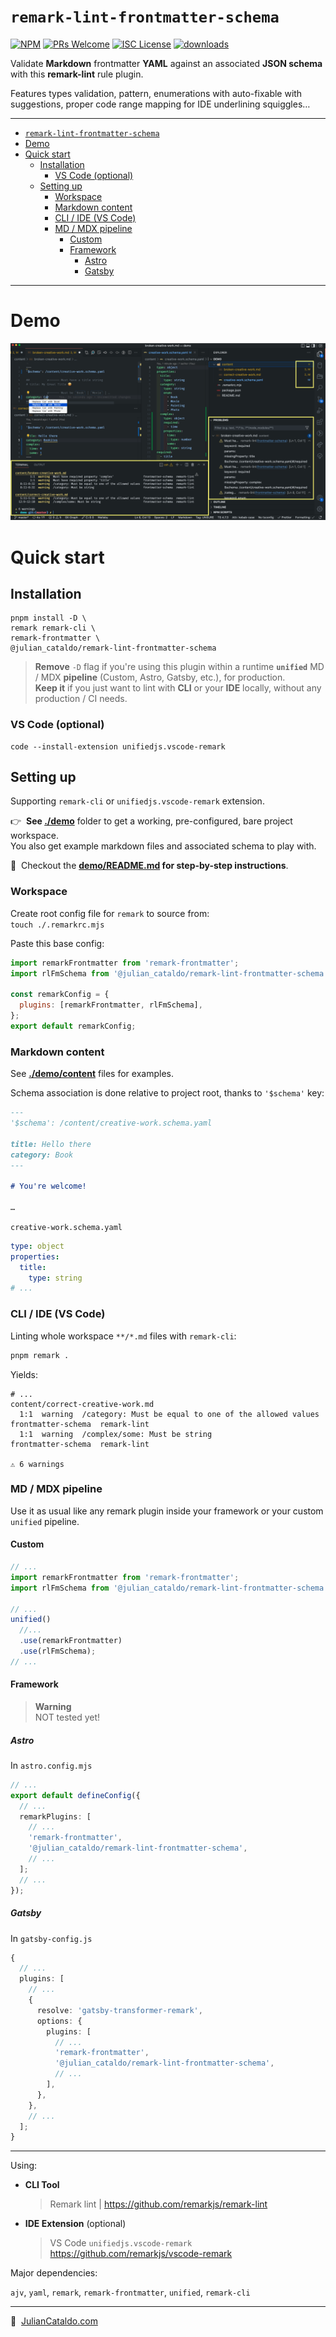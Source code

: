# `remark-lint-frontmatter-schema`

<!-- [![Build Status](https://img.shields.io/github/workflow/status/JulianCataldo/remark-lint-frontmatter-schema/release/master.svg)](https://github.com/@julian_cataldo/remark-lint-frontmatter-schema/actions/workflows/release.yml?query=branch%3Amain) -->

[![NPM](https://img.shields.io/npm/v/@julian_cataldo/remark-lint-frontmatter-schema)](https://www.npmjs.com/package/@julian_cataldo/remark-lint-frontmatter-schema)
[![PRs Welcome](https://img.shields.io/badge/PRs-welcome-brightgreen.svg)](https://makeapullrequest.com)
[![ISC License](https://img.shields.io/npm/l/@julian_cataldo/remark-lint-frontmatter-schema)](./LICENSE)
[![downloads](https://img.shields.io/npm/dw/@julian_cataldo/remark-lint-frontmatter-schema)](https://www.npmjs.com/package/@julian_cataldo/remark-lint-frontmatter-schema)

Validate **Markdown** frontmatter **YAML** against an associated **JSON schema** with this **remark-lint** rule plugin.

Features types validation, pattern, enumerations with auto-fixable with suggestions, proper code range mapping for IDE underlining squiggles…

---

- [`remark-lint-frontmatter-schema`](#remark-lint-frontmatter-schema)
- [Demo](#demo)
- [Quick start](#quick-start)
  - [Installation](#installation)
    - [VS Code (optional)](#vs-code-optional)
  - [Setting up](#setting-up)
    - [Workspace](#workspace)
    - [Markdown content](#markdown-content)
    - [CLI / IDE (VS Code)](#cli--ide-vs-code)
    - [MD / MDX pipeline](#md--mdx-pipeline)
      - [Custom](#custom)
      - [Framework](#framework)
        - [Astro](#astro)
        - [Gatsby](#gatsby)

---

# Demo

[![Demo screenshot of frontmatter schema linter](./docs/screenshot.png)](https://raw.githubusercontent.com/JulianCataldo/remark-lint-frontmatter-schema/4985660878364df7c46d61d7efc79d96e2069ab4/docs/screenshot.png)

# Quick start

## Installation

```shell
pnpm install -D \
remark remark-cli \
remark-frontmatter \
@julian_cataldo/remark-lint-frontmatter-schema
```

> **Remove** `-D` flag if you're using this plugin within a runtime **`unified`** MD / MDX **pipeline** (Custom, Astro, Gatsby, etc.), for production.  
> **Keep it** if you just want to lint with **CLI** or your **IDE** locally, without any production / CI needs.

### VS Code (optional)

```
code --install-extension unifiedjs.vscode-remark
```

## Setting up

Supporting `remark-cli` or `unifiedjs.vscode-remark` extension.

👉  **See [./demo](./demo/)** folder to get a working, pre-configured, bare project workspace.  
You also get example markdown files and associated schema to play with.

📌  Checkout the **[demo/README.md](./demo) for step-by-step instructions**.

### Workspace

Create root config file for `remark` to source from:  
`touch ./.remarkrc.mjs`

Paste this base config:

```mjs
import remarkFrontmatter from 'remark-frontmatter';
import rlFmSchema from '@julian_cataldo/remark-lint-frontmatter-schema';

const remarkConfig = {
  plugins: [remarkFrontmatter, rlFmSchema],
};
export default remarkConfig;
```

### Markdown content

See **[./demo/content](./demo/content)** files for examples.

Schema association is done relative to project root, thanks to `'$schema'` key:

```markdown
---
'$schema': /content/creative-work.schema.yaml

title: Hello there
category: Book
---

# You're welcome!

…
```

`creative-work.schema.yaml`

```yaml
type: object
properties:
  title:
    type: string
# ...
```

### CLI / IDE (VS Code)

Linting whole workspace `**/*.md` files with `remark-cli`:

```sh
pnpm remark .
```

Yields:

```shell
# ...
content/correct-creative-work.md
  1:1  warning  /category: Must be equal to one of the allowed values  frontmatter-schema  remark-lint
  1:1  warning  /complex/some: Must be string                          frontmatter-schema  remark-lint

⚠ 6 warnings
```

### MD / MDX pipeline

Use it as usual like any remark plugin inside your framework or your custom `unified` pipeline.

#### Custom

```ts
// ...
import remarkFrontmatter from 'remark-frontmatter';
import rlFmSchema from '@julian_cataldo/remark-lint-frontmatter-schema';

// ...
unified()
  //...
  .use(remarkFrontmatter)
  .use(rlFmSchema);
// ...
```

#### Framework

> **Warning**  
> NOT tested yet!

##### Astro

In `astro.config.mjs`

```ts
// ...
export default defineConfig({
  // ...
  remarkPlugins: [
    // ...
    'remark-frontmatter',
    '@julian_cataldo/remark-lint-frontmatter-schema',
    // ...
  ];
  // ...
});
```

##### Gatsby

In `gatsby-config.js`

```ts
{
  // ...
  plugins: [
    // ...
    {
      resolve: 'gatsby-transformer-remark',
      options: {
        plugins: [
          // ...
          'remark-frontmatter',
          '@julian_cataldo/remark-lint-frontmatter-schema',
          // ...
        ],
      },
    },
    // ...
  ];
}
```

<!-- OBSOLETE -->
<!-- # Known limitations

Actually, you will not have **code range detection** for schemas errors.
Finding a way of doing this would easily allow hot-fix replacement for `enum` suggestions, for example.
The great folks who made [yaml-language-server](https://github.com/redhat-developer/yaml-language-server)
have tackled this, and much more.
In fact, this remark plugin is **very far** from `yaml-language-server` capabilities, which are astonishing.
Still, this `remark` plugin is, I think, the only way to validate YAML
frontmatter inside Markdown.
My current knowledge is that YAML in Markdown, by not being part of any official specs, is hindering development in this direction.
So it's better than nothing I guess, and could be a first step for something more robust. -->

---

Using:

- **CLI Tool**
  > Remark lint | https://github.com/remarkjs/remark-lint
- **IDE Extension** (optional)
  > VS Code `unifiedjs.vscode-remark`  
  > https://github.com/remarkjs/vscode-remark

Major dependencies:

`ajv`, `yaml`, `remark`, `remark-frontmatter`, `unified`, `remark-cli`

---

🔗  [JulianCataldo.com](https://www.juliancataldo.com)
